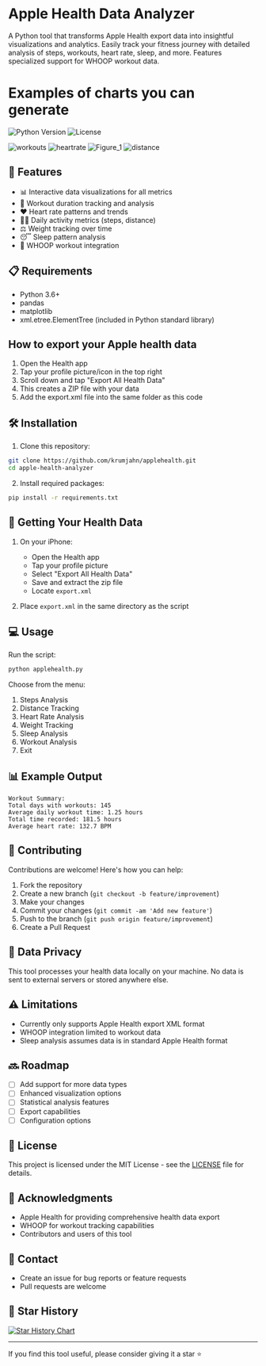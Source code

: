# Apple Health Data Analyzer

A Python tool that transforms Apple Health export data into insightful visualizations and analytics. Easily track your fitness journey with detailed analysis of steps, workouts, heart rate, sleep, and more. Features specialized support for WHOOP workout data.

# Examples of charts you can generate

![Python Version](https://img.shields.io/badge/python-3.6+-blue.svg)
![License](https://img.shields.io/badge/license-MIT-green.svg)

![workouts](https://github.com/user-attachments/assets/358638fe-776b-407d-922e-7538058e89d8)
![heartrate](https://github.com/user-attachments/assets/f3bf7837-d657-4ef3-844b-18b434353947)
![Figure_1](https://github.com/user-attachments/assets/64364c2d-081f-42d2-8209-48cab57db659)
![distance](https://github.com/user-attachments/assets/b21d08d0-e518-4343-9a4f-030c96624b62)


## 🚀 Features

- 📊 Interactive data visualizations for all metrics
- 💪 Workout duration tracking and analysis
- ❤️ Heart rate patterns and trends
- 🏃‍♂️ Daily activity metrics (steps, distance)
- ⚖️ Weight tracking over time
- 😴 Sleep pattern analysis
- 🔄 WHOOP workout integration

## 📋 Requirements

- Python 3.6+
- pandas
- matplotlib
- xml.etree.ElementTree (included in Python standard library)

## How to export your Apple health data

1. Open the Health app
2. Tap your profile picture/icon in the top right
3. Scroll down and tap "Export All Health Data"
4. This creates a ZIP file with your data
5. Add the export.xml file into the same folder as this code

## 🛠️ Installation

1. Clone this repository:
```bash
git clone https://github.com/krumjahn/applehealth.git
cd apple-health-analyzer
```

2. Install required packages:
```bash
pip install -r requirements.txt
```

## 📱 Getting Your Health Data

1. On your iPhone:
   - Open the Health app
   - Tap your profile picture
   - Select "Export All Health Data"
   - Save and extract the zip file
   - Locate `export.xml`

2. Place `export.xml` in the same directory as the script

## 💻 Usage

Run the script:
```bash
python applehealth.py
```

Choose from the menu:
1. Steps Analysis
2. Distance Tracking
3. Heart Rate Analysis
4. Weight Tracking
5. Sleep Analysis
6. Workout Analysis
7. Exit

## 📊 Example Output

```
Workout Summary:
Total days with workouts: 145
Average daily workout time: 1.25 hours
Total time recorded: 181.5 hours
Average heart rate: 132.7 BPM
```

## 🤝 Contributing

Contributions are welcome! Here's how you can help:

1. Fork the repository
2. Create a new branch (`git checkout -b feature/improvement`)
3. Make your changes
4. Commit your changes (`git commit -am 'Add new feature'`)
5. Push to the branch (`git push origin feature/improvement`)
6. Create a Pull Request

## 📝 Data Privacy

This tool processes your health data locally on your machine. No data is sent to external servers or stored anywhere else.

## ⚠️ Limitations

- Currently only supports Apple Health export XML format
- WHOOP integration limited to workout data
- Sleep analysis assumes data is in standard Apple Health format

## 🔜 Roadmap

- [ ] Add support for more data types
- [ ] Enhanced visualization options
- [ ] Statistical analysis features
- [ ] Export capabilities
- [ ] Configuration options

## 📄 License

This project is licensed under the MIT License - see the [LICENSE](LICENSE) file for details.

## 🙏 Acknowledgments

- Apple Health for providing comprehensive health data export
- WHOOP for workout tracking capabilities
- Contributors and users of this tool

## 📧 Contact

- Create an issue for bug reports or feature requests
- Pull requests are welcome

## 🌟 Star History

[![Star History Chart](https://api.star-history.com/svg?repos=krumjahn/applehealth&type=Date)](https://star-history.com/#krumjahn/applehealth&Date)

---

If you find this tool useful, please consider giving it a star ⭐️

